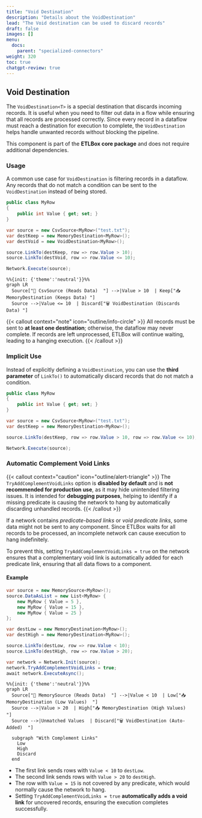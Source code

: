 ```yaml
---
title: "Void Destination"
description: "Details about the VoidDestination"
lead: "The Void destination can be used to discard records"
draft: false
images: []
menu:
  docs:
    parent: "specialized-connectors"
weight: 320
toc: true
chatgpt-review: true
---
```


## Void Destination

The `VoidDestination<T>` is a special destination that discards incoming records. It is useful when you need to filter out data in a flow while ensuring that all records are processed correctly. Since every record in a dataflow must reach a destination for execution to complete, the `VoidDestination` helps handle unwanted records without blocking the pipeline.

This component is part of the **ETLBox core package** and does not require additional dependencies.

### Usage

A common use case for `VoidDestination` is filtering records in a dataflow. Any records that do not match a condition can be sent to the `VoidDestination` instead of being stored.

```csharp
public class MyRow
{
    public int Value { get; set; }
}

var source = new CsvSource<MyRow>("test.txt");
var destKeep = new MemoryDestination<MyRow>();
var destVoid = new VoidDestination<MyRow>();

source.LinkTo(destKeep, row => row.Value > 10);
source.LinkTo(destVoid, row => row.Value <= 10);

Network.Execute(source);
```

```kroki {type=mermaid}
%%{init: {'theme':'neutral'}}%%
graph LR
  Source["📄 CsvSource (Reads Data) ‎ ‎"] -->|Value > 10 ‎ ‎| Keep["📥 MemoryDestination (Keeps Data) "]
  Source -->|Value <= 10 ‎ ‎| Discard["🗑️ VoidDestination (Discards Data) "]
```


{{< callout context="note" icon="outline/info-circle" >}}
All records must be sent to **at least one destination**; otherwise, the dataflow may never complete. If records are left unprocessed, ETLBox will continue waiting, leading to a hanging execution.
{{< /callout >}}

### Implicit Use

Instead of explicitly defining a `VoidDestination`, you can use the **third parameter** of `LinkTo()` to automatically discard records that do not match a condition.

```csharp
public class MyRow
{
    public int Value { get; set; }
}

var source = new CsvSource<MyRow>("test.txt");
var destKeep = new MemoryDestination<MyRow>();

source.LinkTo(destKeep, row => row.Value > 10, row => row.Value <= 10);

Network.Execute(source);
```

### Automatic Complement Void Links

{{< callout context="caution" icon="outline/alert-triangle" >}}
The `TryAddComplementVoidLinks` option is **disabled by default** and is **not recommended for production use**, as it may hide unintended filtering issues. It is intended for **debugging purposes**, helping to identify if a missing predicate is causing the network to hang by automatically discarding unhandled records.
{{< /callout >}}

If a network contains _predicate-based links_ or _void predicate links_, some data might not be sent to any component. Since ETLBox waits for all records to be processed, an incomplete network can cause execution to hang indefinitely.

To prevent this, setting `TryAddComplementVoidLinks = true` on the network ensures that a complementary void link is automatically added for each predicate link, ensuring that all data flows to a component.

#### Example

```csharp
var source = new MemorySource<MyRow>();
source.DataAsList = new List<MyRow> {
    new MyRow { Value = 5 },
    new MyRow { Value = 15 },
    new MyRow { Value = 25 }
};

var destLow = new MemoryDestination<MyRow>();
var destHigh = new MemoryDestination<MyRow>();

source.LinkTo(destLow, row => row.Value < 10);
source.LinkTo(destHigh, row => row.Value > 20);

var network = Network.Init(source);
network.TryAddComplementVoidLinks = true;
await network.ExecuteAsync();
```

```kroki {type=mermaid}
%%{init: {'theme':'neutral'}}%%
graph LR
  Source["📄 MemorySource (Reads Data)  "] -->|Value < 10 ‎ ‎| Low["📥 MemoryDestination (Low Values)  "]
  Source -->|Value > 20 ‎ ‎| High["📥 MemoryDestination (High Values)  "]
  Source -->|Unmatched Values ‎ ‎| Discard["🗑️ VoidDestination (Auto-Added)  "]

  subgraph "With Complement Links"
    Low
    High
    Discard
  end
```

- The first link sends rows with `Value < 10` to `destLow`.
- The second link sends rows with `Value > 20` to `destHigh`.
- The row with `Value = 15` is not covered by any predicate, which would normally cause the network to hang.
- Setting `TryAddComplementVoidLinks = true` **automatically adds a void link** for uncovered records, ensuring the execution completes successfully.

